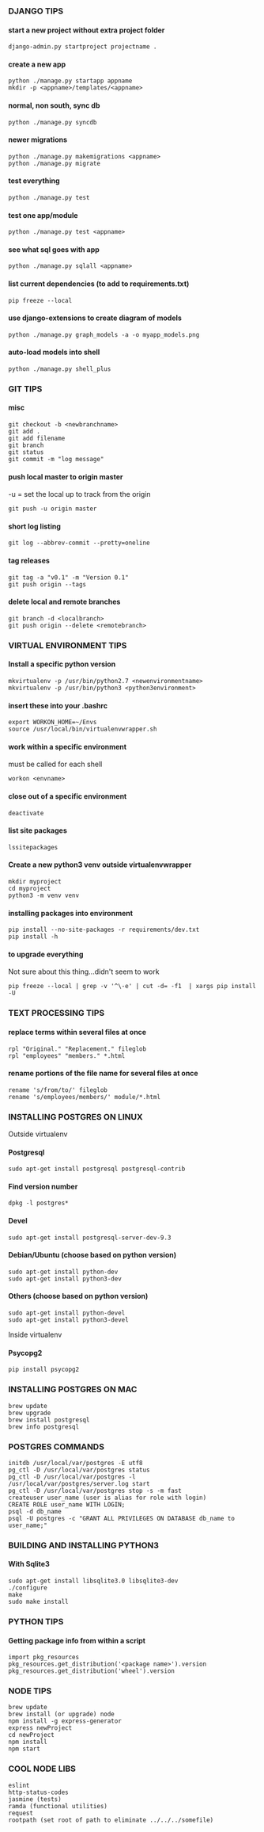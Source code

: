 ### DJANGO TIPS

#### start a new project without extra project folder
    django-admin.py startproject projectname .

#### create a new app
    python ./manage.py startapp appname
    mkdir -p <appname>/templates/<appname>

#### normal, non south, sync db
    python ./manage.py syncdb

#### newer migrations
    python ./manage.py makemigrations <appname>
    python ./manage.py migrate

#### test everything
    python ./manage.py test

#### test one app/module
    python ./manage.py test <appname>

#### see what sql goes with app
    python ./manage.py sqlall <appname>

#### list current dependencies (to add to requirements.txt)
    pip freeze --local

#### use django-extensions to create diagram of models
    python ./manage.py graph_models -a -o myapp_models.png

#### auto-load models into shell
    python ./manage.py shell_plus

### GIT TIPS

#### misc
    git checkout -b <newbranchname>
    git add .
    git add filename
    git branch
    git status
    git commit -m "log message"

#### push local master to origin master
-u = set the local up to track from the origin

    git push -u origin master

#### short log listing
    git log --abbrev-commit --pretty=oneline

#### tag releases
    git tag -a "v0.1" -m "Version 0.1"
    git push origin --tags

#### delete local and remote branches
    git branch -d <localbranch>
    git push origin --delete <remotebranch>

### VIRTUAL ENVIRONMENT TIPS

#### Install a specific python version
    mkvirtualenv -p /usr/bin/python2.7 <newenvironmentname>
    mkvirtualenv -p /usr/bin/python3 <python3environment>

#### insert these into your .bashrc
    export WORKON_HOME=~/Envs
    source /usr/local/bin/virtualenvwrapper.sh

#### work within a specific environment
must be called for each shell

    workon <envname>

#### close out of a specific environment
    deactivate

#### list site packages
    lssitepackages

#### Create a new python3 venv outside virtualenvwrapper
    mkdir myproject
    cd myproject
    python3 -m venv venv

#### installing packages into environment
    pip install --no-site-packages -r requirements/dev.txt
    pip install -h

#### to upgrade everything
Not sure about this thing...didn't seem to work

    pip freeze --local | grep -v '^\-e' | cut -d= -f1  | xargs pip install -U

### TEXT PROCESSING TIPS

#### replace terms within several files at once
    rpl "Original." "Replacement." fileglob
    rpl "employees" "members." *.html

#### rename portions of the file name for several files at once
    rename 's/from/to/' fileglob
    rename 's/employees/members/' module/*.html

### INSTALLING POSTGRES ON LINUX

Outside virtualenv

#### Postgresql
    sudo apt-get install postgresql postgresql-contrib
#### Find version number
    dpkg -l postgres*
#### Devel
    sudo apt-get install postgresql-server-dev-9.3
#### Debian/Ubuntu (choose based on python version)
    sudo apt-get install python-dev
    sudo apt-get install python3-dev
#### Others (choose based on python version)
    sudo apt-get install python-devel
    sudo apt-get install python3-devel

Inside virtualenv

#### Psycopg2
    pip install psycopg2

### INSTALLING POSTGRES ON MAC

    brew update
    brew upgrade
    brew install postgresql
    brew info postgresql

### POSTGRES COMMANDS
    initdb /usr/local/var/postgres -E utf8
    pg_ctl -D /usr/local/var/postgres status
    pg_ctl -D /usr/local/var/postgres -l /usr/local/var/postgres/server.log start
    pg_ctl -D /usr/local/var/postgres stop -s -m fast
    createuser user_name (user is alias for role with login)
    CREATE ROLE user_name WITH LOGIN;
    psql -d db_name
    psql -U postgres -c "GRANT ALL PRIVILEGES ON DATABASE db_name to user_name;"

### BUILDING AND INSTALLING PYTHON3

#### With Sqlite3
    sudo apt-get install libsqlite3.0 libsqlite3-dev
    ./configure
    make
    sudo make install

### PYTHON TIPS

#### Getting package info from within a script
    import pkg_resources
    pkg_resources.get_distribution('<package name>').version 
    pkg_resources.get_distribution('wheel').version 

### NODE TIPS
    brew update
    brew install (or upgrade) node
    npm install -g express-generator
    express newProject
    cd newProject
    npm install
    npm start

### COOL NODE LIBS
    eslint
    http-status-codes
    jasmine (tests)
    ramda (functional utilities)
    request
    rootpath (set root of path to eliminate ../../../somefile)
